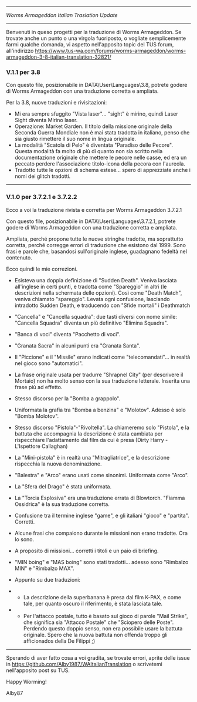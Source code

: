 ********************************************
*Worms Armageddon Italian Traslation Update*
********************************************

Benvenuti in queso progetti per la traduzione di Worms Armageddon.
Se trovate anche un punto o una virgola fuoriposto, o vogliate semplicemente farmi qualche domanda, vi aspetto nell'apposito topic del TUS forum, all'indirizzo
https://www.tus-wa.com/forums/worms-armageddon/worms-armageddon-3-8-italian-translation-32821/

### V.1.1 per 3.8

Con questo file, posizionabile in DATA\User\Languages\3.8, potrete godere di Worms Armageddon con una traduzione corretta e ampliata.

Per la 3.8, nuove traduzioni e rivisitazioni:

* Mi era sempre sfuggito "Vista laser"... "sight" è mirino, quindi Laser Sight diventa Mirino laser.
* Operazione: Market Garden. Il titolo della missione originale della Seconda Guerra Mondiale non è mai stata tradotta in italiano, penso che sia giusto rimettere il suo nome in lingua originale.
* La modalità "Scatola di Pelo" è diventata "Paradiso delle Pecore". Questa modalità fa molto di più di quanto non sia scritto nella documentazione originale che mettere le pecore nelle casse, ed era un peccato perdere l'associazione titolo-icona della pecora con l'aureola.
* Tradotto tutte le opzioni di schema estese... spero di apprezziate anche i nomi dei glitch tradotti.

---
### V.1.0 per 3.7.2.1 e 3.7.2.2

Ecco a voi la traduzione rivista e corretta per Worms Armageddon 3.7.2.1

Con questo file, posizionabile in DATA\User\Languages\3.7.2.1, potrete godere di Worms Armageddon con una traduzione corretta e ampliata.

Ampliata, perché propone tutte le nuove stringhe tradotte, ma soprattutto corretta, perché corregge errori di traduzione che esistono dal 1999. Sono frasi e parole che, basandosi sull'originale inglese, guadagnano fedeltà nel contenuto.

Ecco quindi le mie correzioni.

* Esisteva una doppia definizione di "Sudden Death". Veniva lasciata all'inglese in certi punti, e tradotta come "Spareggio" in altri (le descrizioni nella schermata delle opzioni). Così come "Death Match", veniva chiamato "spareggio". Levata ogni confusione, lasciando intradotto Sudden Death, e traducendo con "Sfide mortali" i Deathmatch

* "Cancella" e "Cancella squadra": due tasti diversi con nome simile: "Cancella Squadra" diventa un più definitivo "Elimina Squadra".

* "Banca di voci" diventa "Pacchetto di voci".

* "Granata Sacra" in alcuni punti era "Granata Santa".

* Il "Piccione" e il "Missile" erano indicati come "telecomandati"... in realtà nel gioco sono "automatici".

* La frase originale usata per tradurre "Shrapnel City" (per descrivere il Mortaio) non ha molto senso con la sua traduzione letterale. Inserita una frase più ad effetto.

* Stesso discorso per la "Bomba a grappolo".

* Uniformata la grafia tra "Bomba a benzina" e "Molotov". Adesso è solo "Bomba Molotov".

* Stesso discorso "Pistola"-"Rivoltella". La chiameremo solo "Pistola", e la battuta che accompagnia la descrizione è stata cambiata per rispecchiare l'adattamento dal film da cui è presa (Dirty Harry - L'Ispettore Callaghan)

* La "Mini-pistola" è in realtà una "Mitragliatrice", e la descrizione rispecchia la nuova denominazione.

* "Balestra" e "Arco" erano usati come sinonimi. Uniformata come "Arco".

* La "Sfera del Drago" è stata uniformata.

* La "Torcia Esplosiva" era una traduzione errata di Blowtorch. "Fiamma Ossidrica" è la sua traduzione corretta.

* Confusione tra il termine inglese "game", e gli italiani "gioco" e "partita". Corretti.

* Alcune frasi che compaiono durante le missioni non erano tradotte. Ora lo sono.

* A proposito di missioni... corretti i titoli e un paio di briefing.

* "MIN boing" e "MAS boing" sono stati tradotti... adesso sono "Rimbalzo MIN" e "Rimbalzo MAX".

* Appunto su due traduzioni:

* * La descrizione della superbanana è presa dal film K-PAX, e come tale, per quanto oscuro il riferimento, è stata lasciata tale.

* * Per l'attacco postale, tutto è basato sul gioco di parole "Mail Strike", che significa sia "Attacco Postale" che "Sciopero delle Poste". Perdendo questo doppio senso, non era possibile usare la battuta originale. Spero che la nuova battuta non offenda troppo gli afficionados della De Filippi ;)

------------------------------------------------

Sperando di aver fatto cosa a voi gradita, se trovate errori, aprite delle issue in https://github.com/Alby1987/WAItalianTranslation o scrivetemi nell'apposito post su TUS.

Happy Worming!

Alby87
